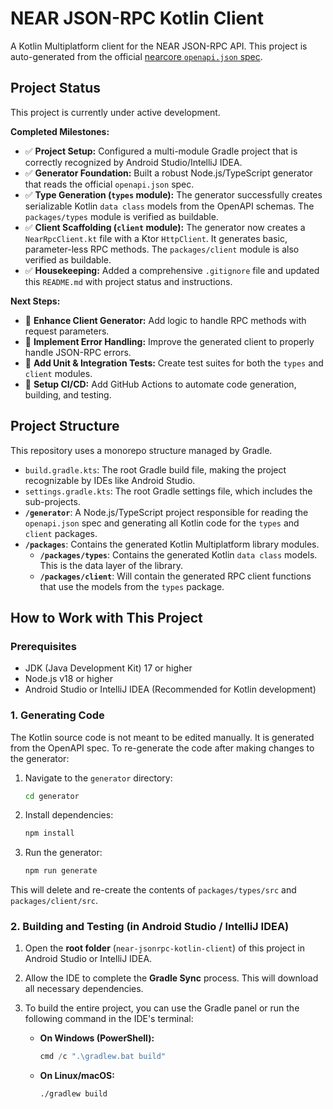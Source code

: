 # NEAR JSON-RPC Kotlin Client

A Kotlin Multiplatform client for the NEAR JSON-RPC API. This project is auto-generated from the official [nearcore `openapi.json` spec](https://github.com/near/nearcore/blob/master/chain/jsonrpc/openapi/openapi.json).

## Project Status

This project is currently under active development.

**Completed Milestones:**
- ✅ **Project Setup:** Configured a multi-module Gradle project that is correctly recognized by Android Studio/IntelliJ IDEA.
- ✅ **Generator Foundation:** Built a robust Node.js/TypeScript generator that reads the official `openapi.json` spec.
- ✅ **Type Generation (`types` module):** The generator successfully creates serializable Kotlin `data class` models from the OpenAPI schemas. The `packages/types` module is verified as buildable.
- ✅ **Client Scaffolding (`client` module):** The generator now creates a `NearRpcClient.kt` file with a Ktor `HttpClient`. It generates basic, parameter-less RPC methods. The `packages/client` module is also verified as buildable.
- ✅ **Housekeeping:** Added a comprehensive `.gitignore` file and updated this `README.md` with project status and instructions.

**Next Steps:**
- 🚧 **Enhance Client Generator:** Add logic to handle RPC methods with request parameters.
- 🚧 **Implement Error Handling:** Improve the generated client to properly handle JSON-RPC errors.
- 🚧 **Add Unit & Integration Tests:** Create test suites for both the `types` and `client` modules.
- 🚧 **Setup CI/CD:** Add GitHub Actions to automate code generation, building, and testing.

## Project Structure

This repository uses a monorepo structure managed by Gradle.

- `build.gradle.kts`: The root Gradle build file, making the project recognizable by IDEs like Android Studio.
- `settings.gradle.kts`: The root Gradle settings file, which includes the sub-projects.
- **`/generator`**: A Node.js/TypeScript project responsible for reading the `openapi.json` spec and generating all Kotlin code for the `types` and `client` packages.
- **`/packages`**: Contains the generated Kotlin Multiplatform library modules.
  - **`/packages/types`**: Contains the generated Kotlin `data class` models. This is the data layer of the library.
  - **`/packages/client`**: Will contain the generated RPC client functions that use the models from the `types` package.

## How to Work with This Project

### Prerequisites
- JDK (Java Development Kit) 17 or higher
- Node.js v18 or higher
- Android Studio or IntelliJ IDEA (Recommended for Kotlin development)

### 1. Generating Code

The Kotlin source code is not meant to be edited manually. It is generated from the OpenAPI spec. To re-generate the code after making changes to the generator:

1.  Navigate to the `generator` directory:
    ```bash
    cd generator
    ```
2.  Install dependencies:
    ```bash
    npm install
    ```
3.  Run the generator:
    ```bash
    npm run generate
    ```
This will delete and re-create the contents of `packages/types/src` and `packages/client/src`.

### 2. Building and Testing (in Android Studio / IntelliJ IDEA)

1.  Open the **root folder** (`near-jsonrpc-kotlin-client`) of this project in Android Studio or IntelliJ IDEA.
2.  Allow the IDE to complete the **Gradle Sync** process. This will download all necessary dependencies.
3.  To build the entire project, you can use the Gradle panel or run the following command in the IDE's terminal:

    - **On Windows (PowerShell):**
      ```powershell
      cmd /c ".\gradlew.bat build"
      ```
    - **On Linux/macOS:**
      ```bash
      ./gradlew build